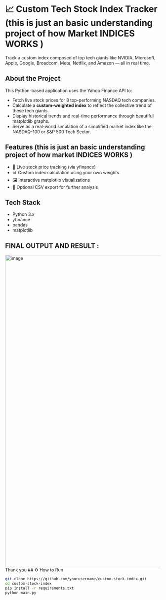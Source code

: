 # 📈 Custom Tech Stock Index Tracker (this is just an basic understanding project of how Market INDICES WORKS )

Track a custom index composed of top tech giants like NVIDIA, Microsoft, Apple, Google, Broadcom, Meta, Netflix, and Amazon — all in real time.

##  About the Project

This Python-based application uses the Yahoo Finance API to:

- Fetch live stock prices for 8 top-performing NASDAQ tech companies.
- Calculate a **custom-weighted index** to reflect the collective trend of these tech giants.
- Display historical trends and real-time performance through beautiful matplotlib graphs.
- Serve as a real-world simulation of a simplified market index like the NASDAQ-100 or S&P 500 Tech Sector.

##  Features (this is just an basic understanding project of how market INDICES WORKS )

- 🔄 Live stock price tracking (via yfinance)
- 📊 Custom index calculation using your own weights
- 🖼️ Interactive matplotlib visualizations
- 💾 Optional CSV export for further analysis

##  Tech Stack

- Python 3.x
- yfinance
- pandas
- matplotlib
## FINAL OUTPUT AND RESULT :
<img width="1919" height="1009" alt="image" src="https://github.com/user-attachments/assets/a8f95635-e6bb-4562-984c-91185b5da6d3" />
Thank you 
## ⚙ How to Run

```bash
git clone https://github.com/yourusername/custom-stock-index.git
cd custom-stock-index
pip install -r requirements.txt
python main.py
